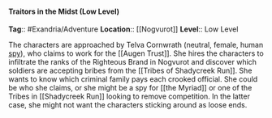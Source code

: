#### Traitors in the Midst (Low Level)
**Tag**:: #Exandria/Adventure
**Location**:: [[Nogvurot]]
**Level**:: Low Level

 The characters are approached by Telva Cornwrath (neutral, female, human [spy](https://www.dndbeyond.com/monsters/spy)), who claims to work for the [[Augen Trust]]. She hires the characters to infiltrate the ranks of the Righteous Brand in Nogvurot and discover which soldiers are accepting bribes from the [[Tribes of Shadycreek Run]]. She wants to know which criminal family pays each crooked official. She could be who she claims, or she might be a spy for [[the Myriad]] or one of the Tribes in [[Shadycreek Run]] looking to remove competition. In the latter case, she might not want the characters sticking around as loose ends.
